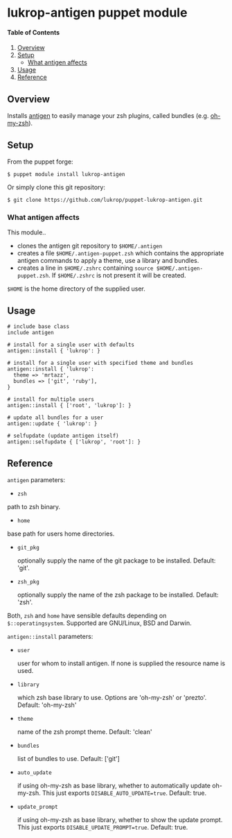 # lukrop-antigen puppet module

#### Table of Contents

1. [Overview](#overview)
2. [Setup](#setup)
    * [What antigen affects](#what-antigen-affects)
3. [Usage](#usage)
4. [Reference](#reference)

## Overview
Installs [antigen](https://github.com/zsh-users/antigen) to easily manage your zsh plugins,
called bundles (e.g. [oh-my-zsh](https://github.com/robbyrussell/oh-my-zsh)).

## Setup

From the puppet forge:
```shell
$ puppet module install lukrop-antigen
```

Or simply clone this git repository:
```shell
$ git clone https://github.com/lukrop/puppet-lukrop-antigen.git
```

### What antigen affects
This module..
* clones the antigen git repository to `$HOME/.antigen`
* creates a file `$HOME/.antigen-puppet.zsh` which contains the appropriate antigen commands
to apply a theme, use a library and bundles.
* creates a line in `$HOME/.zshrc` containing `source $HOME/.antigen-puppet.zsh`. If `$HOME/.zshrc`
is not present it will be created.

`$HOME` is the home directory of the supplied user.

## Usage
```puppet
# include base class
include antigen

# install for a single user with defaults
antigen::install { 'lukrop': }

# install for a single user with specified theme and bundles
antigen::install { 'lukrop':
  theme => 'mrtazz',
  bundles => ['git', 'ruby'],
}

# install for multiple users
antigen::install { ['root', 'lukrop']: }

# update all bundles for a user
antigen::update { 'lukrop': }

# selfupdate (update antigen itself)
antigen::selfupdate { ['lukrop', 'root']: }

```

## Reference
`antigen` parameters:

* `zsh` 

 path to zsh binary.

* `home` 

 base path for users home directories.

* `git_pkg`

  optionally supply the name of the git package to be installed. Default: 'git'.

* `zsh_pkg`

  optionally supply the name of the zsh package to be installed. Default: 'zsh'.



Both, `zsh` and `home` have sensible defaults depending on `$::operatingsystem`. Supported are GNU/Linux, BSD and Darwin.

`antigen::install` parameters:

* `user`

  user for whom to install antigen. If none is supplied the resource name is used.

* `library` 

  which zsh base library to use. Options are 'oh-my-zsh' or 'prezto'. Default: 'oh-my-zsh'

* `theme` 

  name of the zsh prompt theme. Default: 'clean'

* `bundles` 

  list of bundles to use. Default: ['git']

* `auto_update`

  if using oh-my-zsh as base library, whether to automatically update oh-my-zsh. This just
  exports `DISABLE_AUTO_UPDATE=true`. Default: true.

* `update_prompt`

  if using oh-my-zsh as base library, whether to show the update prompt. This just exports
  `DISABLE_UPDATE_PROMPT=true`. Default: true.


